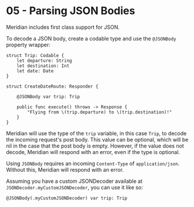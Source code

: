 # 05 - Parsing JSON Bodies

Meridian includes first class support for JSON.

To decode a JSON body, create a codable type and use the `@JSONBody` property wrapper:
    
    struct Trip: Codable {
        let departure: String
        let destination: Int
        let date: Date
    }
    
    struct CreateDateRoute: Responder {
        
        @JSONBody var trip: Trip
        
        public func execute() throws -> Response {
            "Flying from \(trip.departure) to \(trip.destination)!"
        }
    }

Meridian will use the type of the `trip` variable, in this case `Trip`, to decode the incoming request's post body. This value can be optional, which will be nil in the case that the post body is empty. However, if the value does not decode, Meridian will respond with an error, even if the type is optional.

Using `JSONBody` requires an incoming `Content-Type` of `application/json`. Without this, Meridian will respond with an error.

Assuming you have a custom JSONDecoder available at `JSONDecoder.myCustomJSONDecoder`, you can use it like so:

    @JSONBody(.myCustomJSONDecoder) var trip: Trip